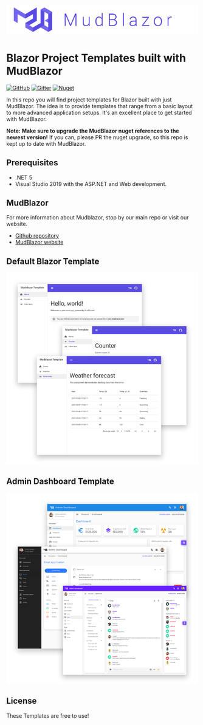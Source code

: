 # ![MudBlazor](content/MudBlazor-GitHub.png)
# Blazor Project Templates built with MudBlazor

[![GitHub](https://img.shields.io/github/license/garderoben/mudblazor?color=%23594ae2&style=flat-square)](https://github.com/Garderoben/MudBlazor.Templates/blob/master/LICENSE)
[![Gitter](https://img.shields.io/gitter/room/MudBlazor/community?style=flat-square)](https://gitter.im/MudBlazor/community)
[![Nuget](https://img.shields.io/nuget/v/MudBlazor?style=flat-square)](https://www.nuget.org/packages/MudBlazor/)


In this repo you will find project templates for Blazor built with just MudBlazor. The idea is to provide templates that range from a basic layout to more advanced application setups. It's an excellent place to get started with MudBlazor.

**Note: Make sure to upgrade the MudBlazor nuget references to the newest version!** If you can, please PR the nuget upgrade, so this repo is kept up to date with MudBlazor.

## Prerequisites

- .NET 5
- Visual Studio 2019 with the ASP.NET and Web development.

## MudBlazor
For more information about Mudblazor, stop by our main repo or visit our website.
- [Github repository](https://github.com/Garderoben/MudBlazor)
- [MudBlazor website](https://mudblazor.com)

## Default Blazor Template
![DefaultBlazorTemplate](content/DefaultBlazorTemplate.png)

## Admin Dashboard Template
![AdminDashboardTemplate](content/AdminDashboardTemplate.png)

## License

These Templates are free to use!
